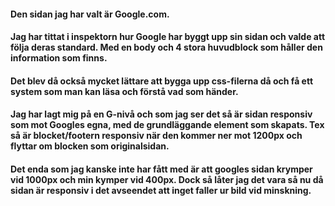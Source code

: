 #### Den sidan jag har valt är Google.com.

#### Jag har tittat i inspektorn hur Google har byggt upp sin sidan och valde att följa deras standard. Med en body och 4 stora huvudblock som håller den information som finns.

#### Det blev då också mycket lättare att bygga upp css-filerna då och få ett system som man kan läsa och förstå vad som händer.

#### Jag har lagt mig på en G-nivå och som jag ser det så är sidan responsiv som mot Googles egna, med de grundläggande element som skapats. Tex så är blocket/footern responsiv när den kommer ner mot 1200px och flyttar om blocken som originalsidan.

#### Det enda som jag kanske inte har fått med är att googles sidan krymper vid 1000px och min kymper vid 400px. Dock så låter jag det vara så nu då sidan är responsiv i det avseendet att inget faller ur bild vid minskning.